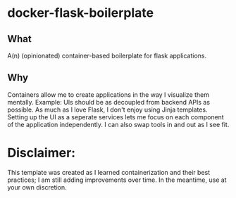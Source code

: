 # docker-flask-boilerplate
## What 
A(n) (opinionated) container-based boilerplate for flask applications. 
## Why
Containers allow me to create applications in the way I visualize them mentally. Example: UIs should be as decoupled from backend APIs as possible. As much as I love Flask, I don't enjoy using Jinja templates. Setting up the UI as a seperate services lets me focus on each component of the application independently. I can also swap tools in and out as I see fit.

# Disclaimer:
This template was created as I learned containerization and their best practices; I am still adding improvements over time. In the meantime, use at your own discretion.
